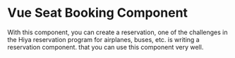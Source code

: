 # Vue Seat Booking Component

With this component, you can create a reservation, one of the challenges in the Hiya reservation program for airplanes, buses, etc. is writing a reservation component. that you can use this component very well.
